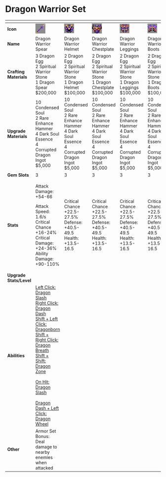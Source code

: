 # Dragon Warrior Set



<table data-header-hidden><thead><tr><th width="150"></th><th width="273"></th><th width="279"></th><th width="285"></th><th width="309"></th><th width="293"></th></tr></thead><tbody><tr><td><strong>Icon</strong></td><td><img src="../../../../.gitbook/assets/image (118).png" alt="" data-size="original"></td><td><img src="../../../../.gitbook/assets/image (119).png" alt="" data-size="original"></td><td><img src="../../../../.gitbook/assets/image (120).png" alt="" data-size="original"></td><td><img src="../../../../.gitbook/assets/image (121).png" alt="" data-size="original"></td><td><img src="../../../../.gitbook/assets/image (122).png" alt="" data-size="original"></td></tr><tr><td><strong>Name</strong></td><td>Dragon Warrior Spear</td><td>Dragon Warrior Helmet</td><td>Dragon Warrior Chestplate</td><td>Dragon Warrior Leggings</td><td>Dragon Warrior Boots</td></tr><tr><td><strong>Crafting Materials</strong></td><td>3 Dragon Egg<br>2 Spiritual Warrior Stone<br>1 Dragon Spear<br>$200,000</td><td>2 Dragon Egg<br>2 Spiritual Warrior Stone<br>1 Dragon Helmet<br>$100,000</td><td>2 Dragon Egg<br>2 Spiritual Warrior Stone<br>1 Dragon Chestplate<br>$100,000</td><td>2 Dragon Egg<br>2 Spiritual Warrior Stone<br>1 Dragon Leggings<br>$100,000</td><td>2 Dragon Egg<br>2 Spiritual Warrior Stone<br>1 Dragon Boots<br>$100,000</td></tr><tr><td><strong>Upgrade Materials</strong></td><td>10 Condensed Soul<br>2 Rare Enhance Hammer<br>4 Dark Soul Essence<br>4 Corrupted Dragon Ingot<br>$5,000</td><td>10 Condensed Soul<br>2 Rare Enhance Hammer<br>4 Dark Soul Essence<br>4 Corrupted Dragon Ingot<br>$5,000</td><td>10 Condensed Soul<br>2 Rare Enhance Hammer<br>4 Dark Soul Essence<br>4 Corrupted Dragon Ingot<br>$5,000</td><td>10 Condensed Soul<br>2 Rare Enhance Hammer<br>4 Dark Soul Essence<br>4 Corrupted Dragon Ingot<br>$5,000</td><td>10 Condensed Soul<br>2 Rare Enhance Hammer<br>4 Dark Soul Essence<br>4 Corrupted Dragon Ingot<br>$5,000</td></tr><tr><td><strong>Gem Slots</strong></td><td>3</td><td>3</td><td>3</td><td>3</td><td>3</td></tr><tr><td><strong>Stats</strong></td><td><p>Attack Damage: +54-66</p><p>Attack Speed: 1.6/s<br>Critical Chance +16-24%<br>Critical Damage: +24-36%<br>Ability Damage: +90-110%</p></td><td>Critical Chance +22.5-27.5%<br>Defense: +40.5-49.5<br>Health: +13.5-16.5</td><td>Critical Chance +22.5-27.5%<br>Defense: +40.5-49.5<br>Health: +13.5-16.5</td><td>Critical Chance +22.5-27.5%<br>Defense: +40.5-49.5<br>Health: +13.5-16.5</td><td>Critical Chance +22.5-27.5%<br>Defense: +40.5-49.5<br>Health: +13.5-16.5</td></tr><tr><td><strong>Upgrade Stats/Level</strong></td><td></td><td></td><td></td><td></td><td></td></tr><tr><td><strong>Abilities</strong></td><td><a href="../../abilities/dragon-warrior.md">Left Click: Dragon Slash<br>Right Click: Dragon Dash<br>Shift + Left Click: Dragonborn<br>Shift + Right Click: Dragon Breath<br>Shift + Shift: Dragon Zone<br><br>On Hit: Dragon Slash<br><br>Dragon Dash + Left Click: Dragon Wheel</a></td><td></td><td></td><td></td><td></td></tr><tr><td><strong>Other</strong></td><td>Armor Set Bonus:<br>Deal damage to nearby enemies when attacked</td><td></td><td></td><td></td><td></td></tr></tbody></table>

